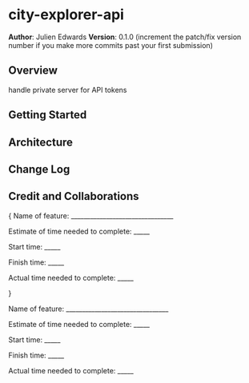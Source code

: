 # city-explorer-api

**Author**: Julien Edwards
**Version**: 0.1.0 (increment the patch/fix version number if you make more commits past your first submission)

## Overview
<!-- Provide a high level overview of what this application is and why you are building it, beyond the fact that it's an assignment for this class. (i.e. What's your problem domain?) -->
handle private server for API tokens
## Getting Started
<!-- What are the steps that a user must take in order to build this app on their own machine and get it running? -->

## Architecture
<!-- Provide a detailed description of the application design. What technologies (languages, libraries, etc) you're using, and any other relevant design information. -->

## Change Log
<!-- Use this area to document the iterative changes made to your application as each feature is successfully implemented. Use time stamps. Here's an examples:

01-01-2001 4:59pm - Application now has a fully-functional express server, with a GET route for the location resource. -->

## Credit and Collaborations
<!-- Give credit (and a link) to other people or resources that helped you build this application. -->
{
Name of feature: ________________________________

Estimate of time needed to complete: _____

Start time: _____

Finish time: _____

Actual time needed to complete: _____

}



Name of feature: ________________________________

Estimate of time needed to complete: _____

Start time: _____

Finish time: _____

Actual time needed to complete: _____